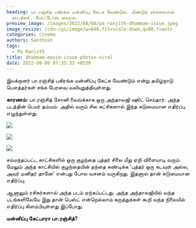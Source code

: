 ```yaml
---
heading: பா.ரஞ்சித் பகிரங்க மன்னிப்பு கேட்க வேண்டும். மீண்டும் சர்ச்சையான
  காட்சிகள். போட்டோஸ் வைரல்.
preview_image: /images/2022/08/08/pa-ranjith-dhammam-issue.jpeg
image_resize: /cdn-cgi/image/w=640,fit=scale-down,q=80,f=auto
categories: cinema
authors: Santhosh
tags:
  - Pa Ranjith
title: dhammam-movie-issue-photos-viral
date: 2022-08-08 07:35:33 +0530
---
```

இயக்குனர் பா.ரஞ்சித் பகிரங்க மன்னிப்பு கேட்க வேண்டும் என்று தமிழ்நாடு பௌத்தர்கள் சங்க பேரவை வலியுறுத்தியுள்ளது.

**காரணம்:**
பா.ரஞ்சித் சோனி லைவ்க்காக ஒரு அந்தாலஜி ஷூட் செய்தார். அந்த படத்தின் பெயர் தம்மம். அதில் வரும் சில கட்சிகளால் இந்த கடுமையான எதிர்ப்பு எழுந்துள்ளது.

![](/images/2022/08/08/pa-ranjith-dhammam-issue-3.jpeg)

![](/images/2022/08/08/pa-ranjith-dhammam-issue-1.jpeg)

![](/images/2022/08/08/pa-ranjith-dhammam-issue-2.jpeg)

சம்மந்தப்பட்ட காட்சிகளில் ஒரு குழந்தை புத்தர் சிலை மீது ஏறி விளையாடி வரும். மேலும் அந்த காட்சியில் குழந்தையின் தந்தை கண்டிக்க 'புத்தர் ஒரு கடவுள் அல்ல, அவர் மனிதர் தானே' என்பது போல வசனம் வருகிறது. இதனால் தான் கடுமையான எதிர்ப்பு.

ஆனாலும் ரசிகர்களால் அந்த படம் ஏற்கப்பட்டது. அந்த அந்தாலஜியில் வந்த படங்களிலேயே இது தான் பெஸ்ட் என்றெல்லாம் கருத்துக்கள் கூறி வந்த நிலையில் எதிர்ப்பு கிளம்பியுள்ளது இப்போது.

**மன்னிப்பு கேட்பாரா பா.ரஞ்சித்?**